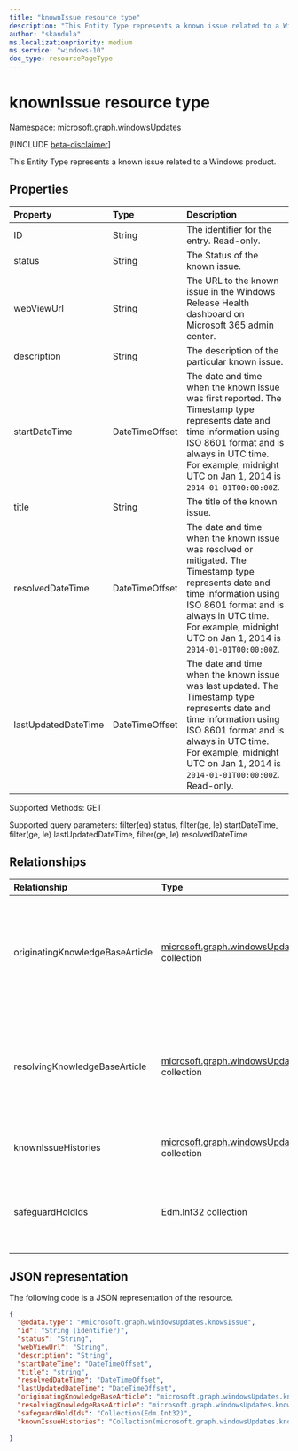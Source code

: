 ```yaml
---
title: "knownIssue resource type"
description: "This Entity Type represents a known issue related to a Windows product."
author: "skandula"
ms.localizationpriority: medium
ms.service: "windows-10"
doc_type: resourcePageType
---
```


# knownIssue resource type

Namespace: microsoft.graph.windowsUpdates

[!INCLUDE [beta-disclaimer](../../includes/beta-disclaimer.md)]

This Entity Type represents a known issue related to a Windows product. 


## Properties
        
|Property|Type|Description|
|:---|:---|:---|
|ID|String|The identifier for the entry. Read-only.|
|status|String|The Status of the known issue.|
|webViewUrl|String|The URL to the known issue in the Windows Release Health dashboard on Microsoft 365 admin center.|
|description|String|The description of the particular known issue.|
|startDateTime|DateTimeOffset|The date and time when the known issue was first reported. The Timestamp type represents date and time information using ISO 8601 format and is always in UTC time. For example, midnight UTC on Jan 1, 2014 is `2014-01-01T00:00:00Z`. |
|title|String|The title of the known issue.|
|resolvedDateTime|DateTimeOffset| The date and time when the known issue was resolved or mitigated. The Timestamp type represents date and time information using ISO 8601 format and is always in UTC time. For example, midnight UTC on Jan 1, 2014 is `2014-01-01T00:00:00Z`.|
|lastUpdatedDateTime|DateTimeOffset|The date and time when the known issue was last updated. The Timestamp type represents date and time information using ISO 8601 format and is always in UTC time. For example, midnight UTC on Jan 1, 2014 is `2014-01-01T00:00:00Z`. Read-only.|

Supported Methods: GET

Supported query parameters: filter(eq) status, filter(ge, le) startDateTime, filter(ge, le) lastUpdatedDateTime, filter(ge, le) resolvedDateTime

## Relationships
|Relationship|Type|Description|
|:---|:---|:---|
|originatingKnowledgeBaseArticle | [microsoft.graph.windowsUpdates.knowledgebasearticle](../resources/windowsupdates-knowledgebasearticle.md) collection |Knowledge base article associated with the release when the known issue was first reported. |
|resolvingKnowledgeBaseArticle| [microsoft.graph.windowsUpdates.knowledgebasearticle](../resources/windowsupdates-knowledgebasearticle.md) collection|Knowledge base article associated with the release when the known issue was resolved or mitigated. |
|knownIssueHistories| [microsoft.graph.windowsUpdates.knownIssueHistories](../resources/windowsupdates-knownIssueHistories.md) collection| A list of known Issue Histories.|
|safeguardHoldIds|Edm.Int32 collection|A list of safeguard hold ids associated with the known issue.|


## JSON representation
The following code is a JSON representation of the resource.
<!-- {
  "blockType": "resource",
  "keyProperty": "id",
  "@odata.type": "microsoft.graph.windowsUpdates.knownIssue",
  "openType": false
}
-->
``` json
{
  "@odata.type": "#microsoft.graph.windowsUpdates.knowsIssue",
  "id": "String (identifier)",
  "status": "String",
  "webViewUrl": "String",
  "description": "String",
  "startDateTime": "DateTimeOffset",
  "title": "string",
  "resolvedDateTime": "DateTimeOffset",
  "lastUpdatedDateTime": "DateTimeOffset",
  "originatingKnowledgeBaseArticle": "microsoft.graph.windowsUpdates.knowledgeBaseArticle", 
  "resolvingKnowledgeBaseArticle": "microsoft.graph.windowsUpdates.knowledgeBaseArticle",
  "safeguardHoldIds": "Collection(Edm.Int32)", 
  "knownIssueHistories": "Collection(microsoft.graph.windowsUpdates.knownIssueHistoryItem)"
 
}
```
